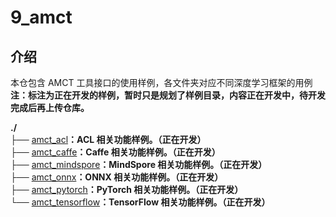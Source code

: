 # 9_amct

## 介绍

本仓包含 AMCT 工具接口的使用样例，各文件夹对应不同深度学习框架的用例  
**注：标注为正在开发的样例，暂时只是规划了样例目录，内容正在开发中，待开发完成后再上传仓库。**

**./**  
├── [amct_acl](./amct_acl)**：ACL 相关功能样例。（正在开发）**  
├── [amct_caffe](./amct_caffe)**：Caffe 相关功能样例。（正在开发）**  
├── [amct_mindspore](./amct_mindspore)**：MindSpore 相关功能样例。（正在开发）**  
├── [amct_onnx](./amct_onnx)**：ONNX 相关功能样例。（正在开发）**  
├── [amct_pytorch](./amct_pytorch)**：PyTorch 相关功能样例。（正在开发）**  
└── [amct_tensorflow](./amct_tensorflow/README_zh.md)**：TensorFlow 相关功能样例。（正在开发）**
